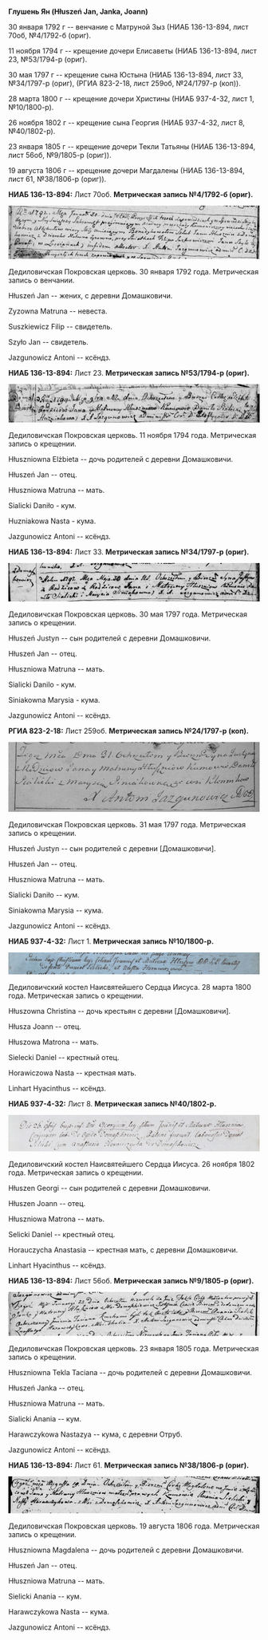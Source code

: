 **Глушень Ян (Hłuszeń Jan, Janka, Joann)**

30 января 1792 г -- венчание с Матруной Зыз (НИАБ 136-13-894, лист 70об,
№4/1792-б (ориг).

11 ноября 1794 г -- крещение дочери Елисаветы (НИАБ 136-13-894, лист 23,
№53/1794-р (ориг).

30 мая 1797 г -- крещение сына Юстына (НИАБ 136-13-894, лист 33,
№34/1797-р (ориг), (РГИА 823-2-18, лист 259об, №24/1797-р (коп)).

28 марта 1800 г -- крещение дочери Христины (НИАБ 937-4-32, лист 1,
№10/1800-р).

26 ноября 1802 г -- крещение сына Георгия (НИАБ 937-4-32, лист 8,
№40/1802-р).

23 января 1805 г -- крещение дочери Текли Татьяны (НИАБ 136-13-894, лист
56об, №9/1805-р (ориг)).

19 августа 1806 г -- крещение дочери Магдалены (НИАБ 136-13-894, лист
61, №38/1806-р (ориг)).

**НИАБ 136-13-894:** Лист 70об. **Метрическая запись №4/1792-б (ориг).**

![](./media/978e72538cdab2f4322054edd94971e6d33ad3d6.png)

Дедиловичская Покровская церковь. 30 января 1792 года. Метрическая
запись о венчании.

Hłuszeń Jan -- жених, с деревни Домашковичи.

Zyzowna Matruna -- невеста.

Suszkiewicz Filip -- свидетель.

Szyło Jan -- свидетель.

Jazgunowicz Antoni -- ксёндз.

**НИАБ 136-13-894:** Лист 23. **Метрическая запись №53/1794-р (ориг).**

![](./media/3a883518e2634d1d766e74daa1f4f120aed604d8.png)

Дедиловичская Покровская церковь. 11 ноября 1794 года. Метрическая
запись о крещении.

Hłuszniowna Elżbieta -- дочь родителей с деревни Домашковичи.

Hłuszeń Jan -- отец.

Hłuszniowa Matruna -- мать.

Sialicki Daniło - кум.

Huzniakowa Nasta - кума.

Jazgunowicz Antoni -- ксёндз.

**НИАБ 136-13-894:** Лист 33. **Метрическая запись №34/1797-р (ориг).**

![](./media/f7a08d5b21008223861b484670cdf61f05863981.png)

Дедиловичская Покровская церковь. 30 мая 1797 года. Метрическая запись о
крещении.

Hłuszeń Justyn -- сын родителей с деревни Домашковичи.

Hłuszeń Jan -- отец.

Hłuszniowa Matruna -- мать.

Sialicki Danilo - кум.

Siniakowna Marysia - кума.

Jazgunowicz Antoni -- ксёндз.

**РГИА 823-2-18:** Лист 259об. **Метрическая запись №24/1797-р (коп).**

![](./media/93a83e39b973e38cf24857840dfa2f9c2a822db1.png)

Дедиловичская Покровская церковь. 31 мая 1797 года. Метрическая запись о
крещении.

Hłuszeń Justyn -- сын родителей с деревни \[Домашковичи\].

Hłuszeń Jan -- отец.

Hłuszniowa Matruna -- мать.

Sialicki Daniło -- кум.

Siniakowna Marysia -- кума.

Jazgunowicz Antoni -- ксёндз.

**НИАБ 937-4-32:** Лист 1. **Метрическая запись №10/1800-р.**

![](./media/5b879dfa5d620b1eba62d011b8e0e23b1f548724.png)

Дедиловичский костел Наисвятейшего Сердца Иисуса. 28 марта 1800 года.
Метрическая запись о крещении.

Hłuszowna Christina -- дочь крестьян с деревни \[Домашковичи\].

Hłusza Joann -- отец.

Hłuszowa Matrona -- мать.

Sielecki Daniel -- крестный отец.

Horawiczowa Nasta -- крестная мать.

Linhart Hyacinthus -- ксёндз.

**НИАБ 937-4-32:** Лист 8. **Метрическая запись №40/1802-р.**

![](./media/c2bcc95613c079c29e1a4046b738cc1b35c1617e.png)

Дедиловичский костел Наисвятейшего Сердца Иисуса. 26 ноября 1802 года.
Метрическая запись о крещении.

Hłuszen Georgi -- сын родителей с деревни Домашковичи.

Hłuszen Joann -- отец.

Hłuszniowa Matrona -- мать.

Selicki Daniel -- крестный отец.

Horauczycha Anastasia -- крестная мать, с деревни Домашковичи.

Linhart Hyacinthus -- ксёндз.

**НИАБ 136-13-894:** Лист 56об. **Метрическая запись №9/1805-р (ориг).**

![](./media/492c180f37f19656b11d14f4f455804f108783f8.png)

Дедиловичская Покровская церковь. 23 января 1805 года. Метрическая
запись о крещении.

Hłuszniowna Tekla Taciana -- дочь родителей с деревни Домашковичи.

Hłuszeń Janka -- отец.

Hłuszniowa Matruna -- мать.

Sialicki Anania -- кум.

Harawczykowa Nastazya -- кума, с деревни Отруб.

Jazgunowicz Antoni -- ксёндз.

**НИАБ 136-13-894:** Лист 61. **Метрическая запись №38/1806-р (ориг).**

![](./media/5747b8f0d9fc86be1fb96084b87a00bd08c4d871.png)

Дедиловичская Покровская церковь. 19 августа 1806 года. Метрическая
запись о крещении.

Hłuszniowna Magdalena -- дочь родителей с деревни Домашковичи.

Hłuszeń Jan -- отец.

Hłuszniowa Matruna -- мать.

Sielicki Anania -- кум.

Harawczykowa Nasta -- кума.

Jazgunowicz Antoni -- ксёндз.
